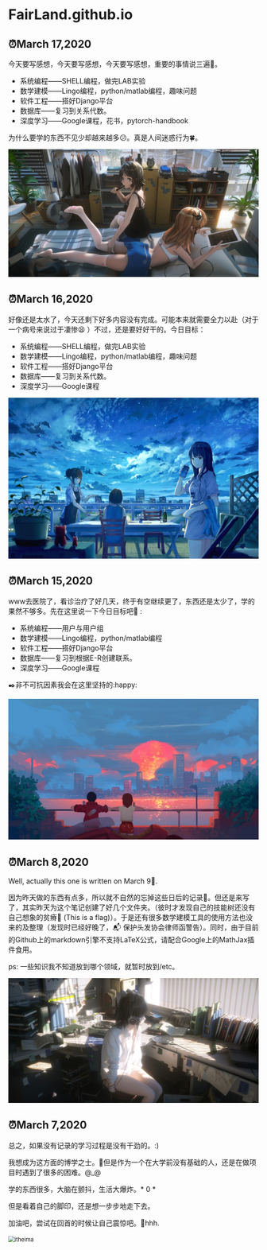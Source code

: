 # FairLand.github.io

## :alarm_clock:March 17,2020

今天要写感想，今天要写感想，今天要写感想，重要的事情说三遍:carousel_horse:。

- 系统编程——SHELL编程，做完LAB实验
- 数学建模——Lingo编程，python/matlab编程，趣味问题
- 软件工程——搭好Django平台
- 数据库——复习到关系代数。
- 深度学习——Google课程，花书，pytorch-handbook

为什么要学的东西不见少却越来越多:confused:。真是人间迷惑行为:four_leaf_clover:。

<img src=".\pictures\Beauty_whitesock.jpg" style="zoom:80%;" />

## :alarm_clock:March 16,2020

好像还是太水了，今天还剩下好多内容没有完成。可能本来就需要全力以赴（对于一个病号来说过于凄惨:tired_face: ）不过，还是要好好干的。今日目标：

- 系统编程——SHELL编程，做完LAB实验
- 数学建模——Lingo编程，python/matlab编程，趣味问题
- 软件工程——搭好Django平台
- 数据库——复习到关系代数。
- 深度学习——Google课程

<img src=".\pictures\ThreeGirls.jpg" style="zoom:80%;" />

## :alarm_clock:March 15,2020

www去医院了，看诊治疗了好几天，终于有空继续更了，东西还是太少了，学的果然不够多。先在这里说一下今日目标吧:goal_net: :

- 系统编程——用户与用户组
- 数学建模——Lingo编程，python/matlab编程
- 软件工程——搭好Django平台
- 数据库——复习到根据E-R创建联系。
- 深度学习——Google课程

:black_nib:非不可抗因素我会在这里坚持的:happy:

<img src=".\pictures\OverSun.png" alt="OverSun" style="zoom:80%;" />

## :alarm_clock:March 8,2020

Well, actually this one is written on March 9:lying_face:.

因为昨天做的东西有点多，所以就不自然的忘掉这些日后的记录:clown_face:。但还是来写了，其实昨天为这个笔记创建了好几个文件夹。（彼时才发现自己的技能树还没有自己想象的贫瘠:triangular_flag_on_post: (This is a flag)）。于是还有很多数学建模工具的使用方法也没来的及整理（发现时已经好晚了，:mailbox_with_mail: 保护头发协会律师函警告）。同时，由于目前的Github上的markdown引擎不支持LaTeX公式，请配合Google上的MathJax插件食用。

ps: 一些知识我不知道放到哪个领域，就暂时放到/etc。

<img src=".\pictures\GrilWhiteShirt.jpg" style="zoom: 80%;" />

## :alarm_clock:**March 7,2020**

总之，如果没有记录的学习过程是没有干劲的。:)

我想成为这方面的博学之士。:cowboy_hat_face:但是作为一个在大学前没有基础的人，还是在做项目时遇到了很多的困难。@_@

学的东西很多，大脑在颤抖，生活大爆炸。* 0 *

但是看着自己的脚印，还是想一步步地走下去。

加油吧，尝试在回首的时候让自己震惊吧。:angel:hhh.

<img src="./pictures/findTheWorld.jpg" alt="itheima" style="zoom:80%;" />